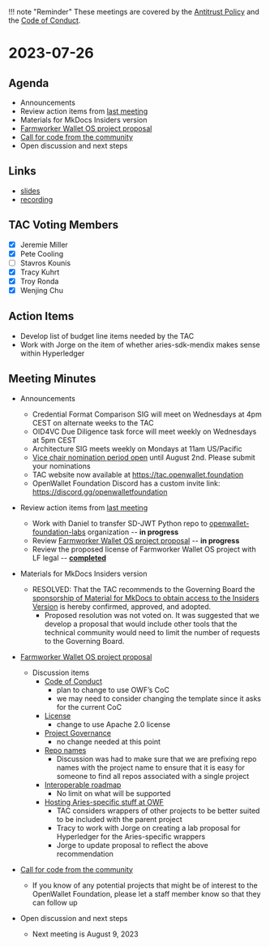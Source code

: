 [//]: # (SPDX-License-Identifier: CC-BY-4.0)

!!! note "Reminder"
    These meetings are covered by the [Antitrust Policy](../../governance/antitrust.md) and the [Code of Conduct](../../governance/code-of-conduct.md).

# 2023-07-26

## Agenda
- Announcements
- Review action items from [last meeting](./2023-07-12.md#action-items)
- Materials for MkDocs Insiders version
- [Farmworker Wallet OS project proposal](https://github.com/openwallet-foundation/project-proposals/pull/10)
- [Call for code from the community](https://github.com/openwallet-foundation/project-proposals)
- Open discussion and next steps

## Links
- [slides](https://docs.google.com/presentation/d/1Hqo4GobtTtPAfh5qog8U80IquPkFnboug-dRRjtL2fI/edit?usp=sharing)
- [recording](https://zoom.us/rec/play/NDzdilmwIBmOT4bJWzwV9UDhFKKl7IITirFP36n4OPNu7Wocj-UcTxUShzBh3DM9QRK1pd4cCxxT0pdF.JsKe4q2AEqkPxrxw)

## TAC Voting Members

- [x] Jeremie Miller
- [x] Pete Cooling
- [ ] Stavros Kounis
- [x] Tracy Kuhrt
- [x] Troy Ronda
- [x] Wenjing Chu

## Action Items
- Develop list of budget line items needed by the TAC
- Work with Jorge on the item of whether aries-sdk-mendix makes sense within Hyperledger

## Meeting Minutes
- Announcements
    - Credential Format Comparison SIG will meet on Wednesdays at 4pm CEST on alternate weeks to the TAC
    - OID4VC Due Diligence task force will meet weekly on Wednesdays at 5pm CEST
    - Architecture SIG meets weekly on Mondays at 11am US/Pacific
    - [Vice chair nomination period open](https://lists.openwallet.foundation/g/TAC/message/66) until August 2nd. Please submit your nominations
    - TAC website now available at https://tac.openwallet.foundation
    - OpenWallet Foundation Discord has a custom invite link: https://discord.gg/openwalletfoundation

- Review action items from [last meeting](./2023-06-14.md#action-items)
    - Work with Daniel to transfer SD-JWT Python repo to [openwallet-foundation-labs](https://github.com/openwallet-foundation-labs) organization -- **in progress**
    - Review [Farmworker Wallet OS project proposal](https://github.com/openwallet-foundation/project-proposals/pull/10) -- **in progress**
    - Review the proposed license of Farmworker Wallet OS project with LF legal -- **[completed](https://github.com/openwallet-foundation/project-proposals/pull/10#discussion_r1267015989)**

- Materials for MkDocs Insiders version
    - RESOLVED: That the TAC recommends to the Governing Board the [sponsorship of Material for MkDocs to obtain access to the Insiders Version](https://squidfunk.github.io/mkdocs-material/insiders/) is hereby confirmed, approved, and adopted.
        - Proposed resolution was not voted on. It was suggested that we develop a proposal that would include other tools that the technical community would need to limit the number of requests to the Governing Board.

- [Farmworker Wallet OS project proposal](https://github.com/openwallet-foundation/project-proposals/pull/10)
    - Discussion items
        - [Code of Conduct](https://github.com/openwallet-foundation/project-proposals/pull/10#discussion_r1254770431)
            - plan to change to use OWF’s CoC
            - we may need to consider changing the template since it asks for the current CoC
        - [License](https://github.com/openwallet-foundation/project-proposals/pull/10#discussion_r1267015989)
            - change to use Apache 2.0 license
        - [Project Governance](https://github.com/openwallet-foundation/project-proposals/pull/10#discussion_r1254775939)
            - no change needed at this point
        - [Repo names](https://github.com/openwallet-foundation/project-proposals/pull/10#discussion_r1275025697)
            - Discussion was had to make sure that we are prefixing repo names with the project name to ensure that it is easy for someone to find all repos associated with a single project
        - [Interoperable roadmap](https://github.com/openwallet-foundation/project-proposals/pull/10#discussion_r1275035316)
            - No limit on what will be supported
        - [Hosting Aries-specific stuff at OWF](https://github.com/openwallet-foundation/project-proposals/pull/10#discussion_r1275028824)
            - TAC considers wrappers of other projects to be better suited to be included with the parent project
            - Tracy to work with Jorge on creating a lab proposal for Hyperledger for the Aries-specific wrappers
            - Jorge to update proposal to reflect the above recommendation


- [Call for code from the community](https://github.com/openwallet-foundation/project-proposals)
    - If you know of any potential projects that might be of interest to the OpenWallet Foundation, please let a staff member know so  that they can follow up

- Open discussion and next steps
    - Next meeting is August 9, 2023
